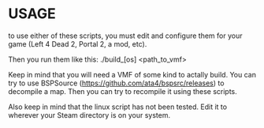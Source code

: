 USAGE
===
to use either of these scripts, you must edit and configure them for your game (Left 4 Dead 2, Portal 2, a mod, etc).

Then you run them like this:
./build_[os] <path_to_vmf>

Keep in mind that you will need a VMF of some kind to actally build. You can try to use BSPSource (https://github.com/ata4/bspsrc/releases) to decompile a map.
Then you can try to recompile it using these scripts.

Also keep in mind that the linux script has not been tested. Edit it to wherever your Steam directory is on your system.
